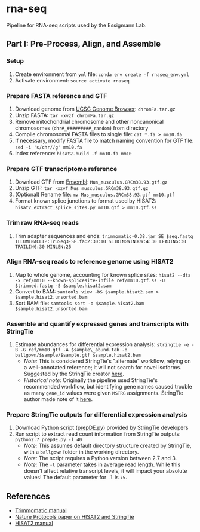 # rna-seq
Pipeline for RNA-seq scripts used by the Essigmann Lab.

## Part I: Pre-Process, Align, and Assemble

### Setup
1. Create environment from `yml` file: `conda env create -f rnaseq_env.yml`
2. Activate environment: `source activate rnaseq`

### Prepare FASTA reference and GTF
1. Download genome from [UCSC Genome Browser](http://hgdownload.cse.ucsc.edu/goldenPath/mm10/bigZips/): `chromFa.tar.gz`
2. Unzip FASTA: `tar -xvzf chromFa.tar.gz`
3. Remove mitochondrial chromosome and other noncanonical chromosomes (`chr#_#########_random`) from directory
4. Compile chromosomal FASTA files to single file: `cat *.fa > mm10.fa`
5. If necessary, modify FASTA file to match naming convention for GTF file: `sed -i 's/chr//g' mm10.fa`
6. Index reference: `hisat2-build -f mm10.fa mm10`

### Prepare GTF transcriptome reference
1. Download GTF from [Ensembl](https://bit.ly/2xPCJYz): `Mus_musculus.GRCm38.93.gtf.gz`
2. Unzip GTF: `tar -xzvf Mus_musculus.GRCm38.93.gtf.gz`
3. (Optional) Rename file: `mv Mus_musculus.GRCm38.93.gtf mm10.gtf`
4. Format known splice junctions to format used by HISAT2: `hisat2_extract_splice_sites.py mm10.gtf > mm10.gtf.ss`

### Trim raw RNA-seq reads
1. Trim adapter sequences and ends: `trimmomatic-0.38.jar SE $seq.fastq ILLUMINACLIP:TruSeq3-SE.fa:2:30:10 SLIDINGWINDOW:4:30 LEADING:30 TRAILING:30 MINLEN:25`

### Align RNA-seq reads to reference genome using HISAT2
1. Map to whole genome, accounting for known splice sites: `hisat2 --dta -x ref/mm10 --known-splicesite-infile ref/mm10.gtf.ss -U $trimmed.fastq -S $sample.hisat2.sam`
2. Convert to BAM: `samtools view -bS $sample.hisat2.sam > $sample.hisat2.unsorted.bam`
3. Sort BAM file: `samtools sort -o $sample.hisat2.bam $sample.hisat2.unsorted.bam`

### Assemble and quantify expressed genes and transcripts with StringTie
1. Estimate abundances for differential expression analysis: `stringtie -e -B -G ref/mm10.gtf -A $sample\_abund.tab -o ballgown/$sample/$sample.gtf $sample.hisat2.bam`
   * _Note:_ This is considered StringTie's "alternate" workflow, relying on a well-annotated reference; it will not search for novel isoforms. Suggested by the StringTie creator [here](https://github.com/gpertea/stringtie/issues/170).
   * _Historical note:_ Originally the pipeline used StringTie's recommended workflow, but identifying gene names caused trouble as many `gene_id` values were given `MSTRG` assignments. StringTie author made note of it [here](https://github.com/gpertea/stringtie/issues/179).

### Prepare StringTie outputs for differential expression analysis
1. Download Python script ([prepDE.py](http://ccb.jhu.edu/software/stringtie/dl/prepDE.py)) provided by StringTie developers
2. Run script to extract read count information from StringTie outputs: `python2.7 prepDE.py -l 40`
   * _Note:_ This assumes default directory structure created by StringTie, with a `ballgown` folder in the working directory.
   * _Note:_ The script requires a Python version between 2.7 and 3.
   * _Note:_ The `-l` parameter takes in average read length. While this doesn't affect relative transcript levels, it will impact your absolute values! The default parameter for `-l` is `75`.

## References
* [Trimmomatic manual](http://www.usadellab.org/cms/?page=trimmomatic)
* [Nature Protocols paper on HISAT2 and StringTie](https://ccb.jhu.edu/software/hisat2/manual.shtml)
* [HISAT2 manual](https://www.nature.com/articles/nprot.2016.095)
